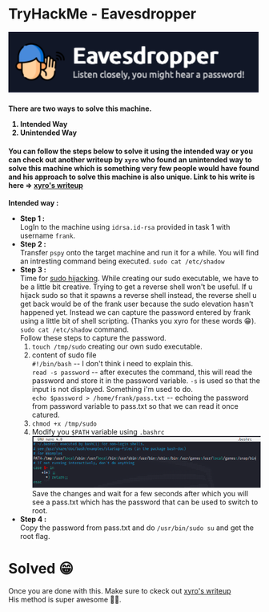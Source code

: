 <h1>TryHackMe - Eavesdropper</h1>
<img src="./img/logo.png" alt="logo" width="500">
<h4>
    There are two ways to solve this machine.
    <ol>
        <li>Intended Way</li>
        <li>Unintended Way</li>
    </ol>
</h4>
<h4>
    You can follow the steps below to solve it using the intended way or you can check out another writeup by
    <code>xyro</code> who found an unintended way to solve this machine which is something very few people would have
    found and his approach to solve this machine is also unique. Link to his write is here => <a
        href="http://xyro.codes/THM/eavesdropper/writeup.html">xyro's writeup</a>
</h4>

<p>
    <strong>Intended way :</strong>
    <ul>
        <li>
            <strong>Step 1 :</strong><br>
            LogIn to the machine using <code>idrsa.id-rsa</code> provided in task 1 with username <code>frank</code>.
        </li>
        <li>
            <strong>Step 2 :</strong><br>
            Transfer <code>pspy</code> onto the target machine and run it for a while. You will find an intresting
            command being executed. <code>sudo cat /etc/shadow</code>
        </li>
        <li>
            <strong>Step 3 :</strong><br>
            Time for <a href="https://book.hacktricks.xyz/linux-hardening/privilege-escalation#sudo-hijacking">sudo
                hijacking</a>.
            While creating our sudo executable, we have to be a little bit creative. Trying to get a reverse shell won't
            be useful. If u hijack sudo so that it spawns a reverse shell instead, the reverse shell u get back would be of
            the frank user because the sudo elevation hasn't happened yet. Instead we can capture the password entered by
            frank using a little bit of shell scripting. (Thanks you xyro for these words 😁).
            <code>sudo cat /etc/shadow</code> command.<br>
            Follow these steps to capture the password.
            <ol>
                <li>
                    <code>touch /tmp/sudo</code> creating our own sudo executable.
                </li>
                <li>content of sudo file <br>
                    <code>#!/bin/bash</code> -- I don't think i need to explain this. <br>
                    <code>read -s password</code> -- after executes the command, this will read the password and store it in
                    the password variable. <code>-s</code> is used so that the input is not displayed. Something i'm used to
                    do.<br>
                    <code>echo $password > /home/frank/pass.txt</code> -- echoing the password from password variable to
                    pass.txt so that we can read it once catured. <br>
                </li>
                <li>
                    <code>chmod +x /tmp/sudo</code>
                </li>
                <li>
                    Modify you <code>$PATH</code> variable using <code>.bashrc</code> <br>
                    <img src="./img/bashrc.png" alt="bashrc"> <br>
                    Save the changes and wait for a few seconds after which you will see a pass.txt which has the password
                    that can be used to switch to root.
                </li>
            </ol>
        </li>
        <li>
            <strong>Step 4 :</strong><br>
            Copy the password from pass.txt and do <code>/usr/bin/sudo su</code> and get the root flag.
        </li>
    </ul>
    <h1>
        Solved 😁
    </h1>
    <p>
        Once you are done with this. Make sure to ckeck out <a href="http://xyro.codes/THM/eavesdropper/writeup.html">xyro's writeup</a><br>
        His method is super awesome 👍🏻.
    </p>

</p>